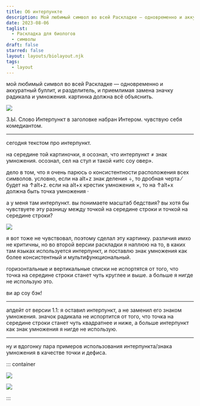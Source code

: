 ```yaml
---
title: Об интерпункте
description: Мой любимый символ во всей Раскладке — одновременно и аккуратный буллит, и разделитель, и приемлимая замена значку радикала и умножения
date: 2023-08-06
taglist:
  - Раскладка для биологов
  - символы
draft: false
starred: false
layout: layouts/biolayout.njk
tags:
  - layout
---
```

мой любимый символ во всей Раскладке — одновременно и аккуратный буллит, и разделитель, и приемлимая замена значку радикала и умножения. картинка должна всё объяснить.

![](interpunct-0.png)

З.Ы. Слово Интерпункт в заголовке набран Интером. чувствую себя комедиантом.

--- 

сегодня текстом про интерпункт.

на середине той картиночки, я осознал, что интерпункт ≠ знак умножения. осознал, сел на стул и такой «итс соу овер».

дело в том, что я очень парюсь о консистентности расположения всех символов. условно, если на alt+z знак деления ÷, то дробная черта  ⁄  будет на ↑alt+z. если на alt+x крестик умножения ×, то на ↑alt+x должна быть точка умножения · 

а у меня там интерпункт. вы понимаете масштаб бедствия? вы хотя бы чувствуете эту разницу между точкой на середине строки и точкой на середине строки?

![](interpunct.png)

я вот тоже не чувствовал, поэтому сделал эту картинку. различия имхо не критичны, но во второй версии раскладки я наплюю на то, в каких там языках используется интерпункт, и поставлю знак умножения как более консистентный и мультифункциональный. 

горизонтальные и вертикальные списки не испортятся от того, что точка на середине строки станет чуть круглее и выше. а больше я нигде не использую это. 

ви ар соу бэк!

---

апдейт от версии 1.1: я оставил интерпункт, а не заменил его знаком умножения. значок радикала не испортится от того, что точка на середине строки станет чуть квадратнее и ниже, а больше интерпункт как знак умножения я нигде не использую.

---
ну и вдогонку пара примеров использования интерпункта/знака умножения в качестве точки и дефиса.

::: container

![](interpunct-1.png)

![](interpunct-2.png)

:::